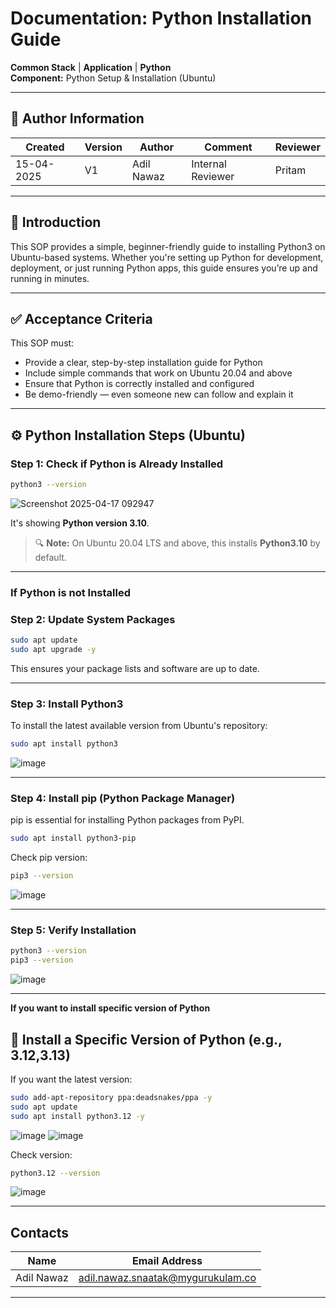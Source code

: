 #  Documentation: Python Installation Guide

**Common Stack** | **Application** | **Python**  
**Component:** Python Setup & Installation (Ubuntu)

---
## 👤 **Author Information**
| Created     | Version | Author        | Comment                 | Reviewer         |
|-------------|---------|---------------|-------------------------|------------------|
| 15-04-2025  | V1      | Adil Nawaz    |   Internal Reviewer     | Pritam           |

---

## 📝 Introduction

This SOP provides a simple, beginner-friendly guide to installing Python3 on Ubuntu-based systems. Whether you're setting up Python for development, deployment, or just running Python apps, this guide ensures you’re up and running in minutes.

---

## ✅ Acceptance Criteria

This SOP must:
- Provide a clear, step-by-step installation guide for Python
- Include simple commands that work on Ubuntu 20.04 and above
- Ensure that Python is correctly installed and configured
- Be demo-friendly — even someone new can follow and explain it

---

## ⚙️ Python Installation Steps (Ubuntu)


### Step 1: Check if Python is Already Installed

```bash
python3 --version
```
![Screenshot 2025-04-17 092947](https://github.com/user-attachments/assets/19bcc26d-f838-4503-a036-0ce1f27fc07f)

It's showing **Python version 3.10**. 
> 🔍 **Note:** On Ubuntu 20.04 LTS and above, this installs **Python3.10** by default.
---

### **If Python is not Installed**

### Step 2: Update System Packages

```bash
sudo apt update
sudo apt upgrade -y
```

This ensures your package lists and software are up to date.

---

### Step 3: Install Python3

To install the latest available version from Ubuntu's repository:
```bash
sudo apt install python3 
```
![image](https://github.com/user-attachments/assets/97676c09-a751-4c81-a7c6-6b83bb6afa0b)


---

### Step 4: Install pip (Python Package Manager)

pip is essential for installing Python packages from PyPI.

```bash
sudo apt install python3-pip 
```


Check pip version:

```bash
pip3 --version
```
![image](https://github.com/user-attachments/assets/26dc7d89-cb17-4881-a1b7-a60ab10ed416)


---

### Step 5: Verify Installation

```bash
python3 --version
pip3 --version
```
![image](https://github.com/user-attachments/assets/258bf8d6-f1a7-4ba7-b94a-773a770f4737)


---

**If you want to install specific version of Python**

## 🧪  Install a Specific Version of Python (e.g., 3.12,3.13)

If you want the latest version:

```bash
sudo add-apt-repository ppa:deadsnakes/ppa -y
sudo apt update
sudo apt install python3.12 -y
```
![image](https://github.com/user-attachments/assets/c1e9002c-cdf7-447a-be06-988053c8797f)
![image](https://github.com/user-attachments/assets/beb2aaf4-2dad-444d-989c-3c76fa8eca47)


Check version:
```bash
python3.12 --version
```

![image](https://github.com/user-attachments/assets/beb2aaf4-2dad-444d-989c-3c76fa8eca47)



---

## Contacts

| Name         | Email Address                                 |
|--------------|-----------------------------------------------|
| Adil Nawaz   | adil.nawaz.snaatak@mygurukulam.co             |

---
